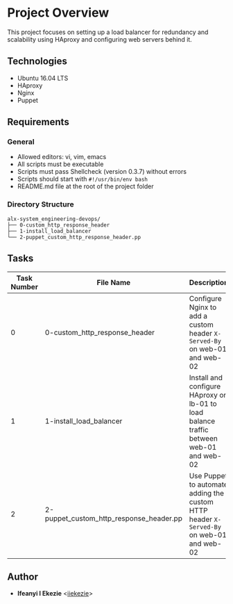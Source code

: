# Project Overview
This project focuses on setting up a load balancer for redundancy and scalability using HAproxy and configuring web servers behind it.

## Technologies
- Ubuntu 16.04 LTS
- HAproxy
- Nginx
- Puppet

## Requirements

### General

- Allowed editors: vi, vim, emacs
- All scripts must be executable
- Scripts must pass Shellcheck (version 0.3.7) without errors
- Scripts should start with `#!/usr/bin/env bash`
- README.md file at the root of the project folder

### Directory Structure

```
alx-system_engineering-devops/
├── 0-custom_http_response_header
├── 1-install_load_balancer
└── 2-puppet_custom_http_response_header.pp
```

## Tasks

| Task Number | File Name                                   | Description |
|-------------|---------------------------------------------|-------------|
| 0           | 0-custom_http_response_header                | Configure Nginx to add a custom header `X-Served-By` on web-01 and web-02 |
| 1           | 1-install_load_balancer                      | Install and configure HAproxy on lb-01 to load balance traffic between web-01 and web-02 |
| 2           | 2-puppet_custom_http_response_header.pp      | Use Puppet to automate adding the custom HTTP header `X-Served-By` on web-01 and web-02 |

## Author

* **Ifeanyi I Ekezie** <[iiekezie](https://github.com/iiekezie)>
